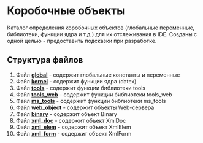 # Коробочные объекты

Каталог определения коробочных объектов (глобальные переменные, библиотеки, функции ядра и т.д.) для их отслеживания в IDE.
Созданы с одной целью - предоставить подсказки при разработке.

## Структура файлов

1. Файл **[global](global.js)** - содержит глобальные константы и переменные
2. Файл **[kernel](kernel.js)** - содержит функции ядра (datex)
3. Файл **[tools](tools.js)** - содержит функции библиотеки tools
4. Файл **[tools_web](tools_web.js)** - содержит функции библиотеки tools_web
5. Файл **[ms_tools](ms_tools.js)** - содержит функции библиотеки ms_tools
6. Файл **[web_object](web_object.js)** - содержит объекты Web-сервера
7. Файл **[binary](binary.js)** - содержит объект Binary
8. Файл **[xml_doc](xml_doc.js)** - содержит объект XmlDoc
9. Файл **[xml_elem](xml_elem.js)** - содержит объект XmlElem
10. Файл **[xml_form](xml_form.js)** - содержит объект XmlForm
